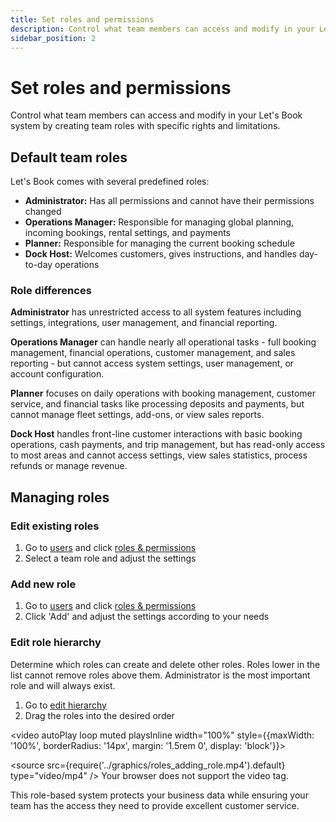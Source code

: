 ```yaml
---
title: Set roles and permissions
description: Control what team members can access and modify in your Let's Book system
sidebar_position: 2
---
```


# Set roles and permissions

Control what team members can access and modify in your Let's Book system by creating team roles with specific rights and limitations.

## Default team roles

Let's Book comes with several predefined roles:

- **Administrator:** Has all permissions and cannot have their permissions changed
- **Operations Manager:** Responsible for managing global planning, incoming bookings, rental settings, and payments
- **Planner:** Responsible for managing the current booking schedule
- **Dock Host:** Welcomes customers, gives instructions, and handles day-to-day operations

### Role differences

**Administrator** has unrestricted access to all system features including settings, integrations, user management, and financial reporting.

**Operations Manager** can handle nearly all operational tasks - full booking management, financial operations, customer management, and sales reporting - but cannot access system settings, user management, or account configuration.

**Planner** focuses on daily operations with booking management, customer service, and financial tasks like processing deposits and payments, but cannot manage fleet settings, add-ons, or view sales reports.

**Dock Host** handles front-line customer interactions with basic booking operations, cash payments, and trip management, but has read-only access to most areas and cannot access settings, view sales statistics, process refunds or manage revenue.

## Managing roles

### Edit existing roles

1. Go to [users](https://dashboard.letsbook.app/users) and click [roles & permissions](https://dashboard.letsbook.app/roles)
2. Select a team role and adjust the settings

### Add new role

1. Go to [users](https://dashboard.letsbook.app/users) and click [roles & permissions](https://dashboard.letsbook.app/roles)
2. Click 'Add' and adjust the settings according to your needs

### Edit role hierarchy

Determine which roles can create and delete other roles. Roles lower in the list cannot remove roles above them. Administrator is the most important role and will always exist.

1. Go to [edit hierarchy](https://dashboard.letsbook.app/roles/hierarchy)
2. Drag the roles into the desired order

<video autoPlay loop muted playsInline width="100%" style={{maxWidth: '100%', borderRadius: '14px', margin: '1.5rem 0', display: 'block'}}>

  <source src={require('../graphics/roles_adding_role.mp4').default} type="video/mp4" />
  Your browser does not support the video tag.
</video>

This role-based system protects your business data while ensuring your team has the access they need to provide excellent customer service.
